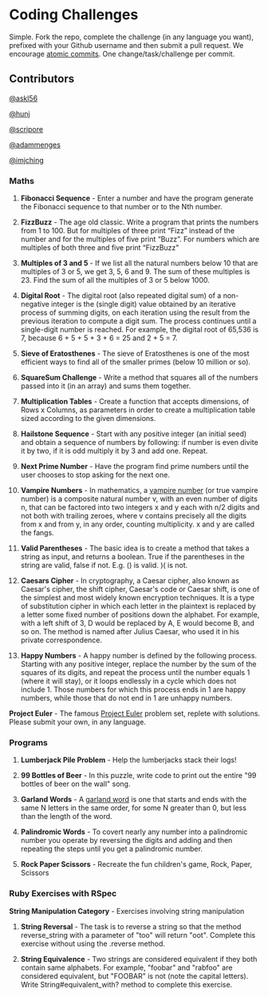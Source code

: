 # Coding Challenges

Simple. Fork the repo, complete the challenge (in any language you want), prefixed with your Github username and then submit a pull request. We encourage [atomic commits](http://www.freshconsulting.com/atomic-commits/). One change/task/challenge per commit.

## Contributors

[@askl56](https://github.com/askl56)

[@hunj](https://github.com/hunj)

[@scripore](https://github.com/scripore)

[@adammenges](https://github.com/adammenges)

[@imjching](https://github.com/imjching)

### Maths

1. **Fibonacci Sequence** - Enter a number and have the program generate the Fibonacci sequence to that number or to the Nth number.

2. **FizzBuzz** - The age old classic. Write a program that prints the numbers from 1 to 100. But for multiples of three print “Fizz” instead of the number and for the multiples of five print “Buzz”. For numbers which are multiples of both three and five print “FizzBuzz"

3. **Multiples of 3 and 5** - If we list all the natural numbers below 10 that are multiples of 3 or 5, we get 3, 5, 6 and 9. The sum of these multiples is 23. Find the sum of all the multiples of 3 or 5 below 1000.

4. **Digital Root** - The digital root (also repeated digital sum) of a non-negative integer is the (single digit) value obtained by an iterative process of summing digits, on each iteration using the result from the previous iteration to compute a digit sum. The process continues until a single-digit number is reached. For example, the digital root of 65,536 is 7, because 6 + 5 + 5 + 3 + 6 = 25 and 2 + 5 = 7.

5. **Sieve of Eratosthenes** - The sieve of Eratosthenes is one of the most efficient ways to find all of the smaller primes (below 10 million or so).

6. **SquareSum Challenge** - Write a method that squares all of the numbers passed into it (in an array) and sums them together.

7. **Multiplication Tables** - Create a function that accepts dimensions, of Rows x Columns, as parameters in order to create a multiplication table sized according to the given dimensions.

8. **Hailstone Sequence** - Start with any positive integer (an initial seed) and obtain a sequence of numbers by following: if number is even divite it by two, if it is odd multiply it by 3 and add one. Repeat.

9. **Next Prime Number** - Have the program find prime numbers until the user chooses to stop asking for the next one.

10. **Vampire Numbers** - In mathematics, a [vampire number](https://en.wikipedia.org/wiki/Vampire_number) (or true vampire number) is a composite natural number v, with an even number of digits n, that can be factored into two integers x and y each with n/2 digits and not both with trailing zeroes, where v contains precisely all the digits from x and from y, in any order, counting multiplicity. x and y are called the fangs.

11. **Valid Parentheses** - The basic idea is to create a method that takes a string as input, and returns a boolean. True if the parentheses in the string are valid, false if not. E.g. () is valid. )( is not.

12. **Caesars Cipher** - In cryptography, a Caesar cipher, also known as Caesar's cipher, the shift cipher, Caesar's code or Caesar shift, is one of the simplest and most widely known encryption techniques. It is a type of substitution cipher in which each letter in the plaintext is replaced by a letter some fixed number of positions down the alphabet. For example, with a left shift of 3, D would be replaced by A, E would become B, and so on. The method is named after Julius Caesar, who used it in his private correspondence.

13. **Happy Numbers** - A happy number is defined by the following process. Starting with any positive integer, replace the number by the sum of the squares of its digits, and repeat the process until the number equals 1 (where it will stay), or it loops endlessly in a cycle which does not include 1. Those numbers for which this process ends in 1 are happy numbers, while those that do not end in 1 are unhappy numbers.

**Project Euler** - The famous [Project Euler](https://projecteuler.net/) problem set, replete with solutions. Please submit your own, in any language. 



### Programs

1. **Lumberjack Pile Problem** - Help the lumberjacks stack their logs!

2. **99 Bottles of Beer** - In this puzzle, write code to print out the entire "99 bottles of beer on the wall" song.

3. **Garland Words** - A [garland word](http://blog.vivekhaldar.com/post/89763722591/garland-words) is one that starts and ends with the same N letters in the same order, for some N greater than 0, but less than the length of the word. 

4. **Palindromic Words** - To covert nearly any number into a palindromic number you operate by reversing the digits and adding and then repeating the steps until you get a palindromic number.

5. **Rock Paper Scissors** - Recreate the fun children's game, Rock, Paper, Scissors

### Ruby Exercises with RSpec

**String Manipulation Category** - Exercises involving string manipulation

 1. **String Reversal** - The task is to reverse a string so that the method reverse_string with a parameter of "too" will return "oot". Complete this exercise without using the .reverse method.

 2. **String Equivalence** - Two strings are considered equivalent if they both contain same alphabets. For example, "foobar" and "rabfoo" are considered equivalent, but "FOOBAR" is not (note the capital letters). Write String#equivalent_with? method to complete this exercise.
